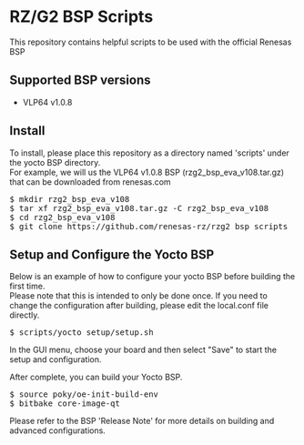 # RZ/G2 BSP Scripts

This repository contains helpful scripts to be used with the official Renesas BSP

## Supported BSP versions
* VLP64 v1.0.8

## Install
To install, please place this repository as a directory named 'scripts' under the yocto BSP directory.<br>
For example, we will us the VLP64 v1.0.8 BSP (rzg2\_bsp\_eva\_v108.tar.gz) that can be downloaded from renesas.com
<pre>
$ mkdir rzg2_bsp_eva_v108
$ tar xf rzg2_bsp_eva_v108.tar.gz -C rzg2_bsp_eva_v108
$ cd rzg2_bsp_eva_v108
$ git clone https://github.com/renesas-rz/rzg2_bsp_scripts  scripts
</pre>

## Setup and Configure the Yocto BSP
Below is an example of how to configure your yocto BSP before building the first time.<br>
Please note that this is intended to only be done once. If you need to change the configuration
after building, please edit the local.conf file directly.
<pre>
$ scripts/yocto_setup/setup.sh
</pre>
In the GUI menu, choose your board and then select "Save" to start the setup and configuration.

After complete, you can build your Yocto BSP.<br>
<pre>
$ source poky/oe-init-build-env
$ bitbake core-image-qt
</pre>
Please refer to the BSP 'Release Note' for more details on building and advanced configurations.


